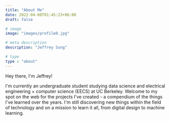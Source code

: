 ```yaml
---
title: "About Me"
date: 2022-04-08T01:45:23+06:00
draft: false

# image
image: "images/profile0.jpg"

# meta description
description: "Jeffrey Sung"

# type
type : "about"
---
```


Hey there, I'm Jeffrey!   


I'm currently an undergraduate student studying data science and electrical engineering + computer science (EECS) at UC Berkeley.
Welcome to my spot on the web for the projects I've created - a compendium of the things I've learned over the years. 
I'm still discovering new things within the field of technology and on a mission to learn it all, from digital design to machine learning.